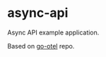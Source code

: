# async-api

Async API example application.

Based on <a href="https://github.com/morzhanov/go-otel">go-otel</a> repo.
